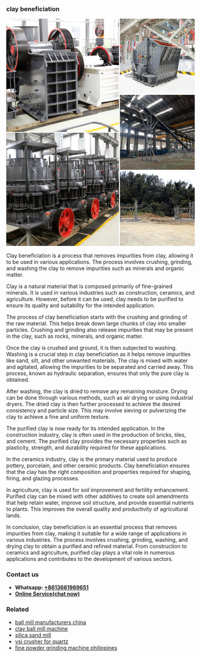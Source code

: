 <h3>clay beneficiation</h3><img src='1702260087.jpg' alt=''><p>Clay beneficiation is a process that removes impurities from clay, allowing it to be used in various applications. The process involves crushing, grinding, and washing the clay to remove impurities such as minerals and organic matter.</p><p>Clay is a natural material that is composed primarily of fine-grained minerals. It is used in various industries such as construction, ceramics, and agriculture. However, before it can be used, clay needs to be purified to ensure its quality and suitability for the intended application.</p><p>The process of clay beneficiation starts with the crushing and grinding of the raw material. This helps break down large chunks of clay into smaller particles. Crushing and grinding also release impurities that may be present in the clay, such as rocks, minerals, and organic matter.</p><p>Once the clay is crushed and ground, it is then subjected to washing. Washing is a crucial step in clay beneficiation as it helps remove impurities like sand, silt, and other unwanted materials. The clay is mixed with water and agitated, allowing the impurities to be separated and carried away. This process, known as hydraulic separation, ensures that only the pure clay is obtained.</p><p>After washing, the clay is dried to remove any remaining moisture. Drying can be done through various methods, such as air drying or using industrial dryers. The dried clay is then further processed to achieve the desired consistency and particle size. This may involve sieving or pulverizing the clay to achieve a fine and uniform texture.</p><p>The purified clay is now ready for its intended application. In the construction industry, clay is often used in the production of bricks, tiles, and cement. The purified clay provides the necessary properties such as plasticity, strength, and durability required for these applications.</p><p>In the ceramics industry, clay is the primary material used to produce pottery, porcelain, and other ceramic products. Clay beneficiation ensures that the clay has the right composition and properties required for shaping, firing, and glazing processes.</p><p>In agriculture, clay is used for soil improvement and fertility enhancement. Purified clay can be mixed with other additives to create soil amendments that help retain water, improve soil structure, and provide essential nutrients to plants. This improves the overall quality and productivity of agricultural lands.</p><p>In conclusion, clay beneficiation is an essential process that removes impurities from clay, making it suitable for a wide range of applications in various industries. The process involves crushing, grinding, washing, and drying clay to obtain a purified and refined material. From construction to ceramics and agriculture, purified clay plays a vital role in numerous applications and contributes to the development of various sectors.</p><h3>Contact us</h3><ul><li><strong>Whatsapp:&nbsp;<a href="https://wa.me/8613661969651">+8613661969651</a></strong></li><li><a href="https://swt.shibang-china.com/?git&amp;zhl&amp;clay beneficiation"><strong>Online Service(chat now)</strong></a></li></ul><h3>Related</h3><ul><li><a href='ball mill manufacturers china.md'>ball mill manufacturers china</a></li><li><a href='clay ball mill machine.md'>clay ball mill machine</a></li><li><a href='silica sand mill.md'>silica sand mill</a></li><li><a href='vsi crusher for quartz.md'>vsi crusher for quartz</a></li><li><a href='fine powder grinding machine philippines.md'>fine powder grinding machine philippines</a></li></ul>